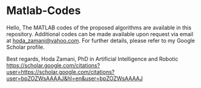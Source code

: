 # Matlab-Codes
Hello,
The MATLAB codes of the proposed algorithms are available in this repository. Additional codes can be made available upon request via email at hoda_zamani@yahoo.com. For further details, please refer to my Google Scholar profile.

Best regards,
Hoda Zamani, PhD in Artificial Intelligence and Robotic
https://scholar.google.com/citations?user=https://scholar.google.com/citations?user=bpZOZWsAAAAJ&hl=en&user=bpZOZWsAAAAJ
